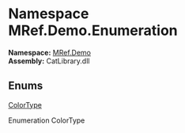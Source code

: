 ﻿# Namespace MRef.Demo.Enumeration

__Namespace:__ [MRef.Demo](MRef.Demo.md)  
__Assembly:__ CatLibrary.dll

## Enums

[ColorType](MRef.Demo.Enumeration.ColorType.md)

Enumeration ColorType

